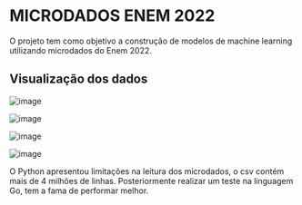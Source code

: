# MICRODADOS ENEM 2022
 O projeto tem como objetivo a construção de modelos de machine learning utilizando microdados do Enem 2022.

 ## Visualização dos dados 

![image](https://github.com/Athila-Santos/MICRODADOS-ENEM-2022/assets/150980395/ac5f5da2-d2d6-4bc2-bd26-b23262733206)

![image](https://github.com/Athila-Santos/MICRODADOS-ENEM-2022/assets/150980395/17363879-22f8-4b73-b4e3-6062b8b5482e)

![image](https://github.com/Athila-Santos/MICRODADOS-ENEM-2022/assets/150980395/7c827b5d-5922-4828-a8ce-0ec772a8c583)

![image](https://github.com/Athila-Santos/MICRODADOS-ENEM-2022/assets/150980395/872ae543-abe4-435c-9a6c-23556277aec9)

O Python apresentou limitações na leitura dos microdados, o csv contém mais de 4 milhões de linhas. Posteriormente realizar um teste na linguagem Go, tem a fama de performar melhor.


